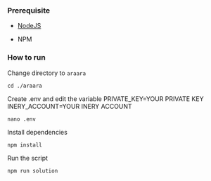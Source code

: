 ### Prerequisite

- [NodeJS](https://nodejs.org/en/)

- NPM



### How to run

Change directory to ```araara```

```shell
cd ./araara
```

Create .env and edit the variable
PRIVATE_KEY=YOUR PRIVATE KEY
INERY_ACCOUNT=YOUR INERY ACCOUNT

```shell
nano .env
```

Install dependencies

```shell
npm install
```

Run the script

```
npm run solution
```
